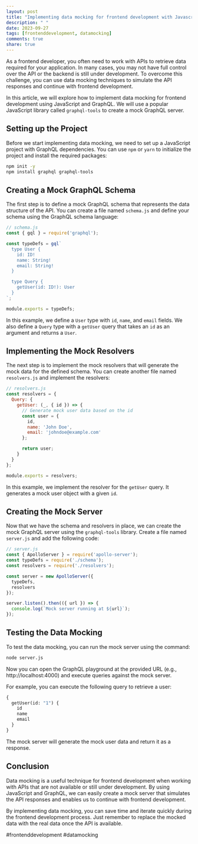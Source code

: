```yaml
---
layout: post
title: "Implementing data mocking for frontend development with Javascript GraphQL"
description: " "
date: 2023-09-27
tags: [frontenddevelopment, datamocking]
comments: true
share: true
---
```


As a frontend developer, you often need to work with APIs to retrieve data required for your application. In many cases, you may not have full control over the API or the backend is still under development. To overcome this challenge, you can use data mocking techniques to simulate the API responses and continue with frontend development.

In this article, we will explore how to implement data mocking for frontend development using JavaScript and GraphQL. We will use a popular JavaScript library called `graphql-tools` to create a mock GraphQL server.

## Setting up the Project

Before we start implementing data mocking, we need to set up a JavaScript project with GraphQL dependencies. You can use `npm` or `yarn` to initialize the project and install the required packages:

```bash
npm init -y
npm install graphql graphql-tools
```

## Creating a Mock GraphQL Schema

The first step is to define a mock GraphQL schema that represents the data structure of the API. You can create a file named `schema.js` and define your schema using the GraphQL schema language:

```javascript
// schema.js
const { gql } = require('graphql');

const typeDefs = gql`
  type User {
    id: ID!
    name: String!
    email: String!
  }

  type Query {
    getUser(id: ID!): User
  }
`;

module.exports = typeDefs;
```

In this example, we define a `User` type with `id`, `name`, and `email` fields. We also define a `Query` type with a `getUser` query that takes an `id` as an argument and returns a `User`.

## Implementing the Mock Resolvers

The next step is to implement the mock resolvers that will generate the mock data for the defined schema. You can create another file named `resolvers.js` and implement the resolvers:

```javascript
// resolvers.js
const resolvers = {
  Query: {
    getUser: (_, { id }) => {
      // Generate mock user data based on the id
      const user = {
        id,
        name: 'John Doe',
        email: 'johndoe@example.com'
      };

      return user;
    }
  }
};

module.exports = resolvers;
```
In this example, we implement the resolver for the `getUser` query. It generates a mock user object with a given `id`.

## Creating the Mock Server

Now that we have the schema and resolvers in place, we can create the mock GraphQL server using the `graphql-tools` library. Create a file named `server.js` and add the following code:

```javascript
// server.js
const { ApolloServer } = require('apollo-server');
const typeDefs = require('./schema');
const resolvers = require('./resolvers');

const server = new ApolloServer({
  typeDefs,
  resolvers
});

server.listen().then(({ url }) => {
  console.log(`Mock server running at ${url}`);
});
```

## Testing the Data Mocking

To test the data mocking, you can run the mock server using the command:

```bash
node server.js
```

Now you can open the GraphQL playground at the provided URL (e.g., http://localhost:4000) and execute queries against the mock server.

For example, you can execute the following query to retrieve a user:

```graphql
{
  getUser(id: "1") {
    id
    name
    email
  }
}
```

The mock server will generate the mock user data and return it as a response.

## Conclusion

Data mocking is a useful technique for frontend development when working with APIs that are not available or still under development. By using JavaScript and GraphQL, we can easily create a mock server that simulates the API responses and enables us to continue with frontend development.

By implementing data mocking, you can save time and iterate quickly during the frontend development process. Just remember to replace the mocked data with the real data once the API is available.

#frontenddevelopment #datamocking